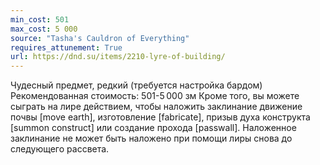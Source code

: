 ```yaml
---
min_cost: 501
max_cost: 5 000
source: "Tasha's Cauldron of Everything"
requires_attunement: True
url: https://dnd.su/items/2210-lyre-of-building/
---
```


Чудесный предмет, редкий (требуется настройка бардом)
Рекомендованная стоимость: 501-5 000 зм
Кроме того, вы можете сыграть на лире действием, чтобы наложить заклинание движение почвы [move earth], изготовление [fabricate], призыв духа конструкта [summon construct] или создание прохода [passwall]. Наложенное заклинание не может быть наложено при помощи лиры снова до следующего рассвета.